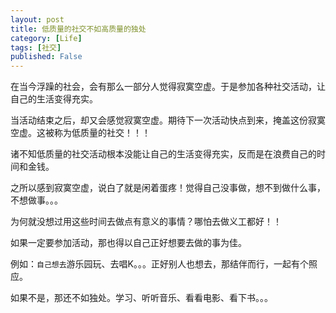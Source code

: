 ```yaml
---
layout: post
title: 低质量的社交不如高质量的独处
category: [Life]
tags: [社交]
published: False
---
```



在当今浮躁的社会，会有那么一部分人觉得寂寞空虚。于是参加各种社交活动，让自己的生活变得充实。

当活动结束之后，却又会感觉寂寞空虚。期待下一次活动快点到来，掩盖这份寂寞空虚。这被称为低质量的社交！！！

诸不知低质量的社交活动根本没能让自己的生活变得充实，反而是在浪费自己的时间和金钱。

之所以感到寂寞空虚，说白了就是闲着蛋疼！觉得自己没事做，想不到做什么事，不想做事。。。

为何就没想过用这些时间去做点有意义的事情？哪怕去做义工都好！！

如果一定要参加活动，那也得以自己正好想要去做的事为佳。

例如：`自己想去`游乐园玩、去唱K。。。正好别人也想去，那结伴而行，一起有个照应。

如果不是，那还不如独处。学习、听听音乐、看看电影、看下书。。。
